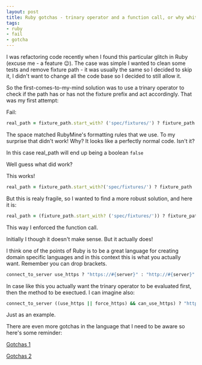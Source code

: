 ```yaml
---
layout: post
title: Ruby gotchas - trinary operator and a function call, or why white spaces matter
tags:
- ruby
- fail
- gotcha
---
```

I was refactoring code recently when I found this particular glitch in Ruby (excuse me - a feature 😉). The case was simple I wanted to clean some tests and remove fixture path - it was usually the same so I decided to skip it, I didn't want to change all the code base so I decided to still allow it.

So the first-comes-to-my-mind solution was to use a trinary operator to check if the path has or has not the fixture prefix and act accordingly. That was my first attempt:

Fail:

```ruby
real_path = fixture_path.start_with? ('spec/fixtures/') ? fixture_path : "spec/fixtures/#{fixture_path}"
```

The space matched RubyMine's formatting rules that we use. To my surprise that didn't work! Why? It looks like a perfectly normal code. Isn't it?

In this case real_path will end up being a boolean `false`

Well guess what did work?

This works!

```ruby
real_path = fixture_path.start_with?('spec/fixtures/') ? fixture_path : "spec/fixtures/#{fixture_path}"
```

But this is realy fragile, so I wanted to find a more robust solution, and here it is:

```ruby
real_path = (fixture_path.start_with? ('spec/fixtures/')) ? fixture_path : "spec/fixtures/#{fixture_path}"
```

This way I enforced the function call.

Initially I though it doesn't make sense. But it actually does!

I think one of the points of Ruby is to be a great language for creating domain specific languages and in this context this is what you actually want. Remember you can drop brackets.

```ruby
connect_to_server use_https ? "https://#{server}" : "http://#{server}"
```

In case like this you actually want the trinary operator to be evaluated first, then the method to be exectued. I can imagine also:

```ruby
connect_to_server ((use_https || force_https) && can_use_https) ? "https://#{server}" : "http://#{server}"
```

Just as an example.

There are even more gotchas in the language that I need to be aware so here's some reminder:

[Gotchas 1](http://blog.elpassion.com/ruby-gotchas/)

[Gotchas 2](https://docs.google.com/presentation/d/1cqdp89_kolr4q1YAQaB-6i5GXip8MHyve8MvQ_1r6_s/edit#slide=id.p)
